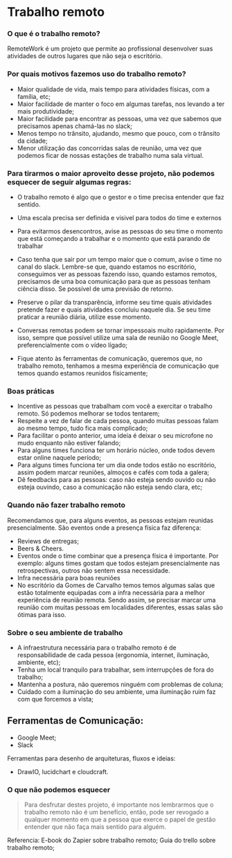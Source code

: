# Trabalho remoto
### O que é o trabalho remoto?
RemoteWork é um projeto que permite ao profissional desenvolver suas atividades de outros lugares que não seja o escritório.


### Por quais motivos fazemos uso do trabalho remoto?
* Maior qualidade de vida, mais tempo para atividades físicas, com a família, etc;
* Maior facilidade de manter o foco em algumas tarefas, nos levando a ter mais produtividade;
* Maior facilidade para encontrar as pessoas, uma vez que sabemos que precisamos apenas chamá-las no slack;
* Menos tempo no trânsito, ajudando, mesmo que pouco, com o trânsito da cidade;
* Menor utilização das concorridas salas de reunião, uma vez que podemos ficar de nossas estações de trabalho numa sala virtual.


### Para tirarmos o maior aproveito desse projeto, não podemos esquecer de seguir algumas regras:

* O trabalho remoto é algo que o gestor e o time precisa entender que faz sentido.

* Uma escala precisa ser definida e visivel para todos do time e externos

* Para evitarmos desencontros, avise as pessoas do seu time o momento que está começando a trabalhar e o momento que  está parando de trabalhar 

* Caso tenha que sair por um tempo maior que o comum, avise o time no canal do slack. Lembre-se que, quando estamos no escritório, conseguimos ver as pessoas fazendo isso, quando estamos remotos, precisamos de uma boa comunicação para que as pessoas tenham ciência disso. Se possível de uma previsão de retorno. 

* Preserve o pilar da transparência, informe seu time quais atividades pretende fazer e quais atividades concluiu naquele dia. Se seu time praticar a reunião diária, utilize esse momento. 

* Conversas remotas podem se tornar impessoais muito rapidamente. Por isso, sempre que possível utilize uma sala de reunião no Google Meet, preferencialmente com o vídeo lígado;

* Fique atento às ferramentas de comunicação, queremos que, no trabalho remoto, tenhamos a mesma experiência de comunicação que temos quando estamos reunidos fisicamente;

### Boas práticas
* Incentive as pessoas que trabalham com você a exercitar o trabalho remoto. Só podemos melhorar se todos tentarem;
* Respeite a vez de falar de cada pessoa, quando muitas pessoas falam ao mesmo tempo, tudo fica mais complicado;
* Para facilitar o ponto anterior, uma ideia é deixar o seu microfone no mudo enquanto não estiver falando;
* Para alguns times funciona ter um horário núcleo, onde todos devem estar online naquele período;
* Para alguns times funciona ter um dia onde todos estão no escritório, assim podem marcar reuniões, almoços e cafés com toda a galera;
* Dê feedbacks para as pessoas: caso não esteja sendo ouvido ou não esteja ouvindo, caso a comunicação não esteja sendo clara, etc;

### Quando não fazer trabalho remoto
Recomendamos que, para alguns eventos, as pessoas estejam reunidas presencialmente. São eventos onde a presença física faz diferença:
* Reviews de entregas;
* Beers & Cheers.
* Eventos onde o time combinar que a presença física é importante. Por exemplo: alguns times gostam que todos estejam presencialmente nas retrospectivas, outros não sentem essa necessidade.
* Infra necessária para boas reuniões
* No escritório da Gomes de Carvalho temos temos algumas salas que estão totalmente equipadas com a infra necessária para a melhor experiência de reunião remota. Sendo assim, se precisar marcar uma reunião com muitas pessoas em localidades diferentes, essas salas são ótimas para isso.


### Sobre o seu ambiente de trabalho
* A infraestrutura necessária para o trabalho remoto é de responsabilidade de cada pessoa (ergonomia, internet, iluminação, ambiente, etc);
* Tenha um local tranquilo para trabalhar, sem interrupções de fora do trabalho;
* Mantenha a postura, não queremos ninguém com problemas de coluna;
* Cuidado com a iluminação do seu ambiente, uma iluminação ruim faz com que forcemos a vista;

## Ferramentas de Comunicação: 
* Google Meet;
* Slack 

Ferramentas para desenho de arquiteturas, fluxos e ideias: 
* DrawIO, lucidchart e cloudcraft.


 ### O que não podemos esquecer
> Para desfrutar destes projeto, é importante nos lembrarmos que o trabalho remoto não é um benefício, então, pode ser revogado a qualquer momento em que a pessoa que exerce o papel de gestão entender que não faça mais sentido para alguém.


Referencia: 
E-book do Zapier sobre trabalho remoto;
Guia do trello sobre trabalho remoto;

